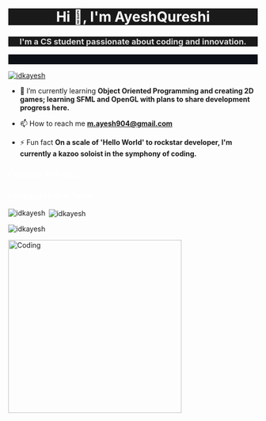 <h1 align="center" style="color: #ffffff; background-color: #1a1a1a;">Hi 👋, I'm AyeshQureshi</h1>

<h3 align="center" style="color: #dddddd; background-color: #1a1a1a;">I'm a CS student passionate about coding and innovation.</h3>

<p align="left" style="background-color: #0d1117; padding: 10px;">

<p align="left"> <a href="[https://github.com/ryo-ma/github-profile-trophy"><img src="https://github-profile-trophy.vercel.app/?username=idkayesh&theme=darkhub](https://github-profile-trophy.vercel.app/?username=ryo-ma&theme=radical)" alt="idkayesh" /></a> </p>

- 🌱 I’m currently learning **Object Oriented Programming and creating 2D games; learning SFML and OpenGL with plans to share development progress here.**

- 📫 How to reach me **m.ayesh904@gmail.com**


- ⚡ Fun fact **On a scale of 'Hello World' to rockstar developer, I'm currently a kazoo soloist in the symphony of coding.**

<h3 align="left" style="color: #ffffff;">Connect with me:</h3>
<p align="left">
</p>

<h3 align="left" style="color: #ffffff;">Languages and Tools:</h3>
<p align="left" style="background-color: #1a1a1a;"> 
<!-- Icons... -->
</p>

<p><img align="left" src="https://github-readme-stats.vercel.app/api/top-langs?username=idkayesh&show_icons=true&locale=en&layout=compact&theme=dark" alt="idkayesh" /></p>

<p>&nbsp;<img align="center" src="https://github-readme-stats.vercel.app/api?username=idkayesh&show_icons=true&locale=en&theme=dark" alt="idkayesh" /></p>
<p><img align="center" src="https://github-readme-streak-stats.herokuapp.com/?user=idkayesh&theme=dark" alt="idkayesh" /></p>
<img align="center" alt="Coding" width="350" src="https://media0.giphy.com/media/v1.Y2lkPTc5MGI3NjExeHJweWw0anM5YjJuaHloMGRtbWlja2lsNXFjdG0wZmRrMm9nNmV0YSZlcD12MV9pbnRlcm5hbF9naWZfYnlfaWQmY3Q9Zw/R03zWv5p1oNSQd91EP/giphy.gif">
